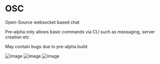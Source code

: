 # OSC
 Open-Source websocket based chat

Pre-alpha only allows basic commands via  CLI such as messaging, server creation etc

May contain bugs due to pre-alpha build

![image](https://cdn.discordapp.com/attachments/1068222613647806595/1068229998093271150/image.png)
![image](https://cdn.discordapp.com/attachments/1068222613647806595/1068229593502318702/image.png)
![image](https://cdn.discordapp.com/attachments/1068222613647806595/1068227666890739742/image.png)
